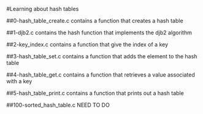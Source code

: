 #Learning about hash tables

##0-hash_table_create.c
	contains a function that creates a hash table

##1-djb2.c
	contains the hash function that implements the djb2 algorithm

##2-key_index.c
	contains a function that give the index of a key

##3-hash_table_set.c
	contains a function that adds the element to the hash table

##4-hash_table_get.c
	contains a function that retrieves a value associated with a key

##5-hash_table_print.c
	contains a function that prints out a hash table

##100-sorted_hash_table.c
	NEED TO DO